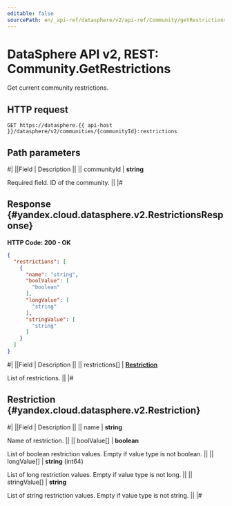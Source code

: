 ```yaml
---
editable: false
sourcePath: en/_api-ref/datasphere/v2/api-ref/Community/getRestrictions.md
---
```


# DataSphere API v2, REST: Community.GetRestrictions

Get current community restrictions.

## HTTP request

```
GET https://datasphere.{{ api-host }}/datasphere/v2/communities/{communityId}:restrictions
```

## Path parameters

#|
||Field | Description ||
|| communityId | **string**

Required field. ID of the community. ||
|#

## Response {#yandex.cloud.datasphere.v2.RestrictionsResponse}

**HTTP Code: 200 - OK**

```json
{
  "restrictions": [
    {
      "name": "string",
      "boolValue": [
        "boolean"
      ],
      "longValue": [
        "string"
      ],
      "stringValue": [
        "string"
      ]
    }
  ]
}
```

#|
||Field | Description ||
|| restrictions[] | **[Restriction](#yandex.cloud.datasphere.v2.Restriction)**

List of restrictions. ||
|#

## Restriction {#yandex.cloud.datasphere.v2.Restriction}

#|
||Field | Description ||
|| name | **string**

Name of restriction. ||
|| boolValue[] | **boolean**

List of boolean restriction values. Empty if value type is not boolean. ||
|| longValue[] | **string** (int64)

List of long restriction values. Empty if value type is not long. ||
|| stringValue[] | **string**

List of string restriction values. Empty if value type is not string. ||
|#